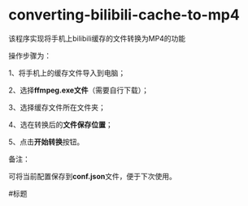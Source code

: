 # converting-bilibili-cache-to-mp4
该程序实现将手机上bilibili缓存的文件转换为MP4的功能

操作步骤为：

1、将手机上的缓存文件导入到电脑；

2、选择**ffmpeg.exe文件**（需要自行下载）；

3、选择缓存文件所在文件夹；

4、选在转换后的**文件保存位置**；

5、点击**开始转换**按钮。

备注：

可将当前配置保存到**conf.json**文件，便于下次使用。

#标题